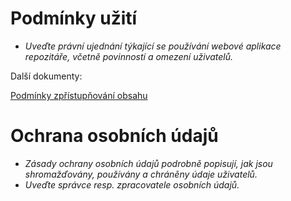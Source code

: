 
# Podmínky užití

- *Uveďte právní ujednání týkající se používání webové aplikace repozitáře, včetně povinností a omezení uživatelů.*

Další dokumenty:

[Podmínky zpřístupňování obsahu](../statutarni-dokumenty/zpristupnovani-obsahu.md)

# Ochrana osobních údajů

- *Zásady ochrany osobních údajů podrobně popisují, jak jsou shromažďovány, používány a chráněny údaje uživatelů.*
- *Uveďte správce resp. zpracovatele osobních údajů.*
